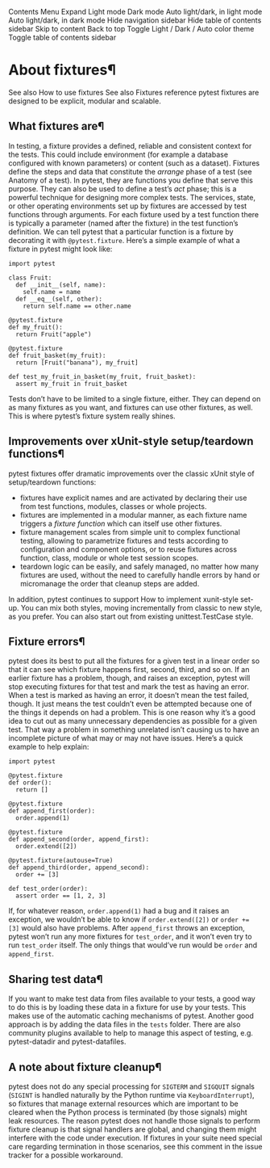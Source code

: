 Contents Menu Expand Light mode Dark mode Auto light/dark, in light mode Auto light/dark, in dark mode
Hide navigation sidebar
Hide table of contents sidebar
Skip to content
Back to top
Toggle Light / Dark / Auto color theme
Toggle table of contents sidebar
# About fixtures¶
See also
How to use fixtures
See also
Fixtures reference
pytest fixtures are designed to be explicit, modular and scalable.
## What fixtures are¶
In testing, a fixture provides a defined, reliable and consistent context for the tests. This could include environment (for example a database configured with known parameters) or content (such as a dataset).
Fixtures define the steps and data that constitute the _arrange_ phase of a test (see Anatomy of a test). In pytest, they are functions you define that serve this purpose. They can also be used to define a test’s _act_ phase; this is a powerful technique for designing more complex tests.
The services, state, or other operating environments set up by fixtures are accessed by test functions through arguments. For each fixture used by a test function there is typically a parameter (named after the fixture) in the test function’s definition.
We can tell pytest that a particular function is a fixture by decorating it with `@pytest.fixture`. Here’s a simple example of what a fixture in pytest might look like:
```
import pytest

class Fruit:
  def __init__(self, name):
    self.name = name
  def __eq__(self, other):
    return self.name == other.name

@pytest.fixture
def my_fruit():
  return Fruit("apple")

@pytest.fixture
def fruit_basket(my_fruit):
  return [Fruit("banana"), my_fruit]

def test_my_fruit_in_basket(my_fruit, fruit_basket):
  assert my_fruit in fruit_basket

```

Tests don’t have to be limited to a single fixture, either. They can depend on as many fixtures as you want, and fixtures can use other fixtures, as well. This is where pytest’s fixture system really shines.
## Improvements over xUnit-style setup/teardown functions¶
pytest fixtures offer dramatic improvements over the classic xUnit style of setup/teardown functions:
  * fixtures have explicit names and are activated by declaring their use from test functions, modules, classes or whole projects.
  * fixtures are implemented in a modular manner, as each fixture name triggers a _fixture function_ which can itself use other fixtures.
  * fixture management scales from simple unit to complex functional testing, allowing to parametrize fixtures and tests according to configuration and component options, or to reuse fixtures across function, class, module or whole test session scopes.
  * teardown logic can be easily, and safely managed, no matter how many fixtures are used, without the need to carefully handle errors by hand or micromanage the order that cleanup steps are added.


In addition, pytest continues to support How to implement xunit-style set-up. You can mix both styles, moving incrementally from classic to new style, as you prefer. You can also start out from existing unittest.TestCase style.
## Fixture errors¶
pytest does its best to put all the fixtures for a given test in a linear order so that it can see which fixture happens first, second, third, and so on. If an earlier fixture has a problem, though, and raises an exception, pytest will stop executing fixtures for that test and mark the test as having an error.
When a test is marked as having an error, it doesn’t mean the test failed, though. It just means the test couldn’t even be attempted because one of the things it depends on had a problem.
This is one reason why it’s a good idea to cut out as many unnecessary dependencies as possible for a given test. That way a problem in something unrelated isn’t causing us to have an incomplete picture of what may or may not have issues.
Here’s a quick example to help explain:
```
import pytest

@pytest.fixture
def order():
  return []

@pytest.fixture
def append_first(order):
  order.append(1)

@pytest.fixture
def append_second(order, append_first):
  order.extend([2])

@pytest.fixture(autouse=True)
def append_third(order, append_second):
  order += [3]

def test_order(order):
  assert order == [1, 2, 3]

```

If, for whatever reason, `order.append(1)` had a bug and it raises an exception, we wouldn’t be able to know if `order.extend([2])` or `order += [3]` would also have problems. After `append_first` throws an exception, pytest won’t run any more fixtures for `test_order`, and it won’t even try to run `test_order` itself. The only things that would’ve run would be `order` and `append_first`.
## Sharing test data¶
If you want to make test data from files available to your tests, a good way to do this is by loading these data in a fixture for use by your tests. This makes use of the automatic caching mechanisms of pytest.
Another good approach is by adding the data files in the `tests` folder. There are also community plugins available to help to manage this aspect of testing, e.g. pytest-datadir and pytest-datafiles.
## A note about fixture cleanup¶
pytest does not do any special processing for `SIGTERM` and `SIGQUIT` signals (`SIGINT` is handled naturally by the Python runtime via `KeyboardInterrupt`), so fixtures that manage external resources which are important to be cleared when the Python process is terminated (by those signals) might leak resources.
The reason pytest does not handle those signals to perform fixture cleanup is that signal handlers are global, and changing them might interfere with the code under execution.
If fixtures in your suite need special care regarding termination in those scenarios, see this comment in the issue tracker for a possible workaround.
